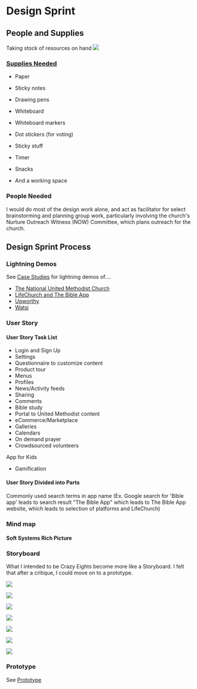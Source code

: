 # Design Sprint

## People and Supplies
Taking stock of resources on hand
![](design-sprint/supply-cabinet.jpg)

### [Supplies Needed](http://amzn.com/lm/RS9AYY6BTLDCM)
* Paper
* Sticky notes 
* Drawing pens 
* Whiteboard
* Whiteboard markers
* Dot stickers (for voting)
* Sticky stuff
* Timer 
* Snacks 

* And a working space

### People Needed

I would do most of the design work alone, and act as facilitator for select brainstorming and planning group work, particularly involving the church's Nurture Outreach Witness (NOW) Committee, which plans outreach for the church. 
## Design Sprint Process

### Lightning Demos

 See [Case Studies](case_studies.md) for lightning demos of.... 
* [The National United Methodist Church](the_national_united_methodist_church_case_study.md)
* [LifeChurch and The Bible App](lifechurch_and_the_bible_app_case_study.md)
* [Upworthy](upworthy_case_study.md)
* [Watsi](watsi_case_study.md)

### User Story

#### User Story Task List

* Login and Sign Up
* Settings
* Questionnaire to customize content
* Product tour
* Menus
* Profiles
* News/Activity feeds
* Sharing
* Comments
* Bible study
* Portal to United Methodist content
* eCommerce/Marketplace
* Galleries
* Calendars
* On demand prayer
* Crowdsourced volunteers

App for Kids
* Gamification

#### User Story Divided into Parts

Commonly used search terms in app name (Ex. Google search for 'Bible app' leads to search result "The Bible App" which leads to The Bible App website, which leads to selection of platforms and LifeChurch)

### Mind map

#### Soft Systems Rich Picture

### Storyboard
What I intended to be Crazy Eights become more like a Storyboard. I felt that after a critique, I could move on to a prototype. 

![](design-sprint/crazy-eights-1.jpg)

![](design-sprint/crazy-eights-2.jpg)

![](design-sprint/crazy-eights-3.jpg)

![](design-sprint/crazy-eights-4.jpg)

![](design-sprint/crazy-eights-5.jpg)

![](design-sprint/crazy-eights-6.jpg)

![](design-sprint/crazy-eights-7.jpg)

### Prototype

See [Prototype](prototype.md)